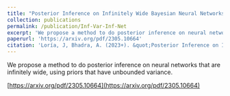 ```yaml
---
title: "Posterior Inference on Infinitely Wide Bayesian Neural Networks under Weights with Unbounded Variance"
collection: publications
permalink: /publication/Inf-Var-Inf-Net
excerpt: 'We propose a method to do posterior inference on neural networks that are infinitely wide, using priors that have unbounded variance.'
paperurl: 'https://arxiv.org/pdf/2305.10664'
citation: 'Loría, J, Bhadra, A. (2023+). &quot;Posterior Inference on Infinitely Wide Bayesian Neural Networks under Weights with Unbounded Variance .&quot; <i>submitted</i>.'
---
```

We propose a method to do posterior inference on neural networks that are infinitely wide, using priors that have unbounded variance.

[https://arxiv.org/pdf/2305.10664](https://arxiv.org/pdf/2305.10664)
